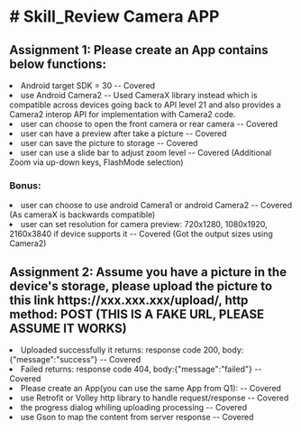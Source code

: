 <h1># Skill_Review
Camera APP
</h1>
<h2>
Assignment 1:
Please create an App contains below functions:
</h2>
<li>
Android target SDK = 30 -- Covered
</li> 
<li> 
use Android Camera2 -- Used CameraX library instead which is compatible across devices going back to API level 21 and also provides a Camera2 interop API for implementation with Camera2 code.
</li> 
<li> 
user can choose to open the front camera or rear camera -- Covered
</li> 
<li>   
user can have a preview after take a picture -- Covered
</li> 
<li>  
user can save the picture to storage -- Covered
</li> 
<li>  
user can use a slide bar to adjust zoom level -- Covered (Additional Zoom via up-down keys, FlashMode selection)
</li> 
<h3>
Bonus:
</h3>
<li> 
user can choose to use android Camera1 or android Camera2 -- Covered (As cameraX is backwards compatible)
</li> 
<li> 
user can set resolution for camera preview: 720x1280, 1080x1920, 2160x3840 if device supports it -- Covered (Got the output sizes using Camera2)
</li> 

<h2>
Assignment 2:
Assume you have a picture in the device's storage, please upload the picture to this link  
https://xxx.xxx.xxx/upload/, http method: POST (THIS IS A FAKE URL, PLEASE ASSUME IT WORKS)
</h2>
<li>
Uploaded successfully it returns: response code 200, body:{"message":"success"} -- Covered
</li>
<li>
Failed returns: response code 404, body:{"message":"failed"} -- Covered
</li>
<li>
Please create an App(you can use the same App from Q1): -- Covered
</li>
<li>
use Retrofit or Volley http library to handle request/response -- Covered
</li>
<li>
the progress dialog whiling uploading processing -- Covered
</li>
<li>
use Gson to map the content from server response -- Covered
</li>
